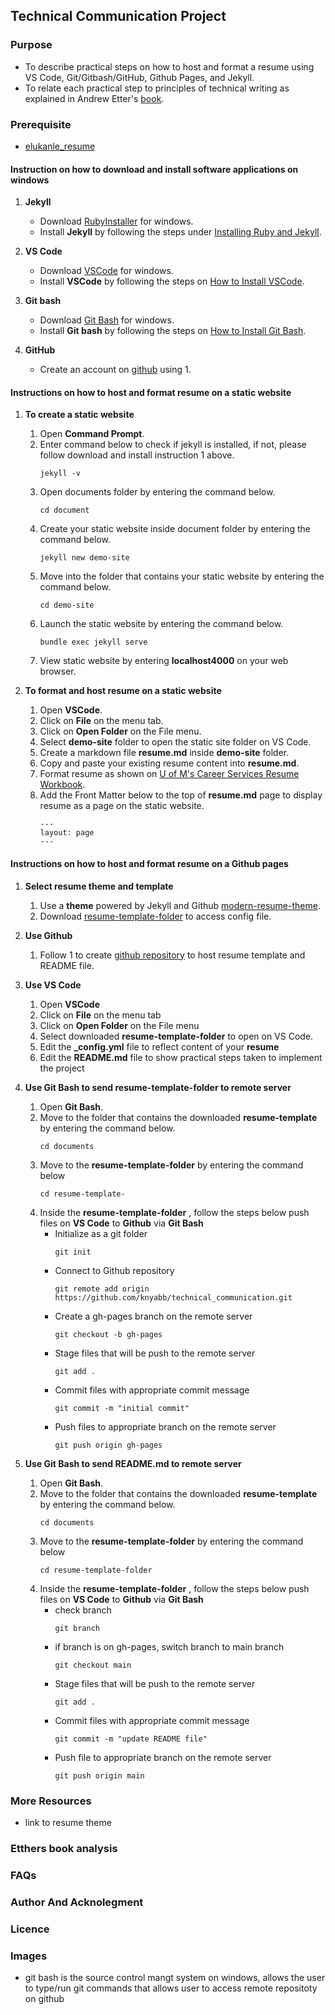 ## **Technical Communication Project**


### **Purpose**

* To describe practical steps on how to host and format a resume using VS Code, Git/Gitbash/GitHub, Github Pages, and Jekyll.
* To relate each practical step to principles of technical writing as explained in Andrew Etter's [book](https://www.amazon.ca/Modern-Technical-Writing-Introduction-Documentation-ebook/dp/B01A2QL9SS).  


### **Prerequisite**
* [elukanle_resume](https://github.com/knyabb/technical_communication/blob/main/resume.md)


#### **Instruction on how to download and install software applications on windows**
1. **Jekyll**

    * Download [RubyInstaller](https://rubyinstaller.org/downloads/) for windows.
    * Install **Jekyll** by following the steps under [Installing Ruby and Jekyll](https://jekyllrb.com/docs/installation/windows/).

2. **VS Code**
    * Download [VSCode](https://code.visualstudio.com/download) for windows.
    * Install **VSCode** by following the steps on [How to Install VSCode](https://www.youtube.com/watch?v=MAuLRELi2YA).

3. **Git bash**
    * Download [Git Bash](https://git-scm.com/downloads) for windows.
    * Install **Git bash** by following the steps on [How to Install Git Bash](https://www.youtube.com/watch?v=7BOrUHFu44A).

4. **GitHub**
    * Create an account on [github](https://docs.github.com/en/get-started/onboarding/getting-started-with-your-github-account) using 1. 


#### **Instructions on how to host and format resume on a static website**

1. **To create a static website**

    1. Open **Command Prompt**.
    2. Enter command below to check if jekyll is installed, if not, please follow download and install instruction 1 above.
        ```
        jekyll -v
        ```
    3. Open documents folder by entering the command below.
        ```
        cd document
        ```
    4. Create your static website inside document folder by entering the command below.
         ```
        jekyll new demo-site
        ```
    5. Move into the folder that contains your static website by entering the command below.
        ```
        cd demo-site
        ```
    6. Launch the static website by entering the command below.
        ```
        bundle exec jekyll serve
        ```
    7. View static website by entering **localhost4000** on your web browser.

2. **To format and host resume on a static website**
    
    1. Open **VSCode**.
    2. Click on **File** on the menu tab.
    3. Click on **Open Folder** on the File menu.
    4. Select **demo-site** folder to open the static site folder on VS Code.
    5. Create a markdown file **resume.md** inside **demo-site** folder.
    6. Copy and paste your existing resume content into **resume.md**.
    7. Format resume as shown on [U of M's Career Services Resume Workbook](https://umanitoba.ca/student/careerservices/media/Resume.pdf).
    8. Add the Front Matter below to the top of **resume.md** page to display resume as a page on the static website.
        ```
        ---
        layout: page
        ---
        ```

#### **Instructions on how to host and format resume on a Github pages**
1. **Select resume theme and template**

    1. Use a **theme** powered by Jekyll and Github [modern-resume-theme](https://rubygems.org/gems/modern-resume-theme).
    2. Download [resume-template-folder](https://github.com/sproogen/modern-resume-theme#step-3---download-resume-template) to access config file.

2. **Use Github**
    1. Follow 1 to create [github repository](https://pages.github.com/) to host resume template and README file.

3. **Use VS Code**
    1. Open **VSCode**
    2. Click on **File** on the menu tab
    3. Click on **Open Folder** on the File menu
    4. Select downloaded **resume-template-folder** to open on VS Code.
    5. Edit the **_config.yml** file to reflect content of your **resume**
    6. Edit the **README.md** file to show practical steps taken to implement the project

4. **Use Git Bash to send resume-template-folder to remote server**
    1. Open **Git Bash**.
    2. Move to the folder that contains the downloaded **resume-template** by entering the command below.
        ```
        cd documents
        ```
    3. Move to the **resume-template-folder** by entering the command below
        ```
        cd resume-template-
        ```
    4. Inside the **resume-template-folder** , follow the steps below push files on **VS Code** to **Github** via **Git Bash**
        * Initialize as a git folder
            ```
            git init
            ```
        * Connect to Github repository
            ```
            git remote add origin https://github.com/knyabb/technical_communication.git
            ```
        * Create a gh-pages branch on the remote server
            ```
            git checkout -b gh-pages
            ```
        * Stage files that will be push to the remote server
            ```
            git add .
            ```
        * Commit files with appropriate commit message
            ```
            git commit -m "initial commit"
            ```
        * Push files to appropriate branch on the remote server
            ```
            git push origin gh-pages
            ```
5. **Use Git Bash to send README.md to remote server**
    1. Open **Git Bash**.
    2. Move to the folder that contains the downloaded **resume-template** by entering the command below.
        ```
        cd documents
        ```
    3. Move to the **resume-template-folder** by entering the command below
        ```
        cd resume-template-folder
        ```
    4. Inside the **resume-template-folder** , follow the steps below push files on **VS Code** to **Github** via **Git Bash** 
        * check branch
            ```
            git branch
            ```
        * if branch is on gh-pages, switch branch to main branch
            ```
            git checkout main
            ```
        * Stage files that will be push to the remote server
            ```
            git add .
            ```
        * Commit files with appropriate commit message
            ```
            git commit -m "update README file"
            ```
        * Push file to appropriate branch on the remote server
            ```
            git push origin main
            ```




### More Resources
* link to resume theme

### Etthers book analysis

### FAQs

### Author And Acknolegment

### Licence

### Images

<!--- ![Shallow Backup GIF Demo](img/shallow-backup-demo.gif) --->

* git bash is the source control mangt system on windows, allows the user to type/run git commands that allows user to access remote repositoty on github